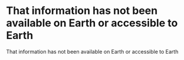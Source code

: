 # That information has not been available on Earth or accessible to Earth

That information has not been available on Earth or accessible to Earth